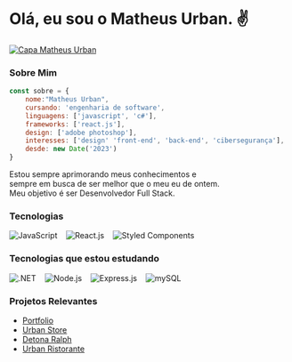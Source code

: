 # Olá, eu sou o Matheus Urban. ✌

[![Capa Matheus Urban](https://media.licdn.com/dms/image/D4D16AQFMzXH2ovtgXg/profile-displaybackgroundimage-shrink_350_1400/0/1702493162920?e=1707955200&v=beta&t=p9oAAuOeUGq1Ats9Jk4DYHqc07lF-VH52Rqy7VjYZj4)](https://www.linkedin.com/in/urbanykv/)

### Sobre Mim
```javascript
const sobre = {
    nome:"Matheus Urban",
    cursando: 'engenharia de software',
    linguagens: ['javascript', 'c#'],
    frameworks: ['react.js'],
    design: ['adobe photoshop'],
    interesses: ['design' 'front-end', 'back-end', 'cibersegurança'],
    desde: new Date('2023')
}
```

Estou sempre aprimorando meus conhecimentos e  
sempre em busca de ser melhor que o meu eu de ontem.  
Meu objetivo é ser Desenvolvedor Full Stack.

### Tecnologias

![JavaScript](https://skillicons.dev/icons?i=javascript) &nbsp;&nbsp;
![React.js](https://skillicons.dev/icons?i=react) &nbsp;&nbsp;
![Styled Components](https://skillicons.dev/icons?i=styled-components) &nbsp;&nbsp;

### Tecnologias que estou estudando

![.NET](https://skillicons.dev/icons?i=dotnet) &nbsp;&nbsp;
![Node.js](https://skillicons.dev/icons?i=nodejs) &nbsp;&nbsp;
![Express.js](https://skillicons.dev/icons?i=express) &nbsp;&nbsp;
![mySQL](https://skillicons.dev/icons?i=mysql)

### Projetos Relevantes

- [Portfolio](https://portfolio-matheusurban.vercel.app/)
- [Urban Store](https://urban-store-coral.vercel.app/)
- [Detona Ralph](https://jogo-detona-ralph-one.vercel.app/)
- [Urban Ristorante](https://urban-ristorante.vercel.app/)
